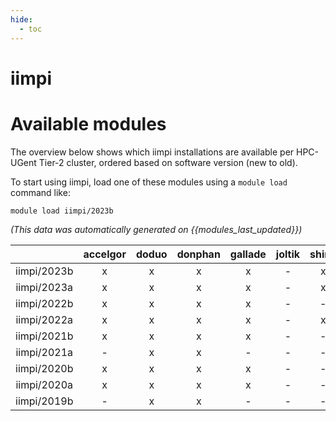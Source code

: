 ```yaml
---
hide:
  - toc
---
```


iimpi
=====

# Available modules


The overview below shows which iimpi installations are available per HPC-UGent Tier-2 cluster, ordered based on software version (new to old).

To start using iimpi, load one of these modules using a `module load` command like:

```shell
module load iimpi/2023b
```

*(This data was automatically generated on {{modules_last_updated}})*  

| |accelgor|doduo|donphan|gallade|joltik|shinx|skitty|
| :---: | :---: | :---: | :---: | :---: | :---: | :---: | :---: |
|iimpi/2023b|x|x|x|x|-|x|x|
|iimpi/2023a|x|x|x|x|-|x|x|
|iimpi/2022b|x|x|x|x|-|-|-|
|iimpi/2022a|x|x|x|x|-|x|-|
|iimpi/2021b|x|x|x|x|-|-|-|
|iimpi/2021a|-|x|x|-|-|-|-|
|iimpi/2020b|x|x|x|x|-|-|-|
|iimpi/2020a|x|x|x|x|-|-|-|
|iimpi/2019b|-|x|x|-|-|-|-|
